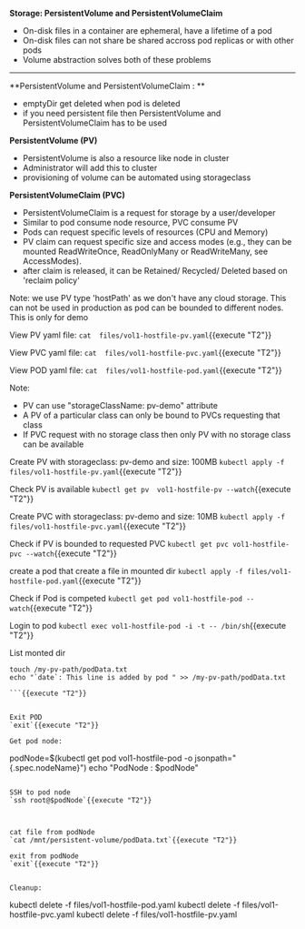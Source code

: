 
<b>Storage: PersistentVolume and PersistentVolumeClaim</b>

* On-disk files in a container are ephemeral, have a lifetime of a pod
* On-disk files can not share be shared accross pod replicas or with other pods
* Volume abstraction solves both of these problems

---

**PersistentVolume and PersistentVolumeClaim : **
 - emptyDir get deleted when pod is deleted
 - if you need persistent file then PersistentVolume and PersistentVolumeClaim has to be used

**PersistentVolume (PV)**
 - PersistentVolume is also a resource like node in cluster
 - Administrator will add this to cluster
 - provisioning of volume can be automated using storageclass
 
**PersistentVolumeClaim (PVC)** 
 - PersistentVolumeClaim is a request for storage by a user/developer
 - Similar to pod consume node resource, PVC consume PV
 - Pods can request specific levels of resources (CPU and Memory)
 - PV claim can request specific size and access modes (e.g., they can be mounted ReadWriteOnce, ReadOnlyMany or ReadWriteMany, see AccessModes).
 - after claim is released, it can be Retained/ Recycled/ Deleted based on 'reclaim policy'
 
Note: we use PV type 'hostPath' as we don't have any cloud storage. This can not be used in production as pod can be bounded to different nodes. This is only for demo

View PV yaml file: 
`cat  files/vol1-hostfile-pv.yaml`{{execute "T2"}} 

View PVC yaml file: 
`cat  files/vol1-hostfile-pvc.yaml`{{execute "T2"}} 

View POD yaml file: 
`cat  files/vol1-hostfile-pod.yaml`{{execute "T2"}} 


Note:
- PV can use "storageClassName: pv-demo" attribute 
- A PV of a particular class can only be bound to PVCs requesting that class
- If PVC request with no storage class then only PV with no storage class can be available


Create PV with storageclass: pv-demo and size: 100MB
`kubectl apply -f files/vol1-hostfile-pv.yaml`{{execute "T2"}}

Check PV is available
`kubectl get pv  vol1-hostfile-pv --watch`{{execute "T2"}}


Create PVC with storageclass: pv-demo and size: 10MB
`kubectl apply -f files/vol1-hostfile-pvc.yaml`{{execute "T2"}}

Check if PV is bounded to requested PVC
`kubectl get pvc vol1-hostfile-pvc --watch`{{execute "T2"}}



create a pod that create a file in mounted dir
`kubectl apply -f files/vol1-hostfile-pod.yaml`{{execute "T2"}}

Check if Pod is competed
`kubectl get pod vol1-hostfile-pod --watch`{{execute "T2"}}

Login to pod
`kubectl exec vol1-hostfile-pod -i -t -- /bin/sh`{{execute "T2"}}

List monted dir
```
touch /my-pv-path/podData.txt
echo "`date`: This line is added by pod " >> /my-pv-path/podData.txt

```{{execute "T2"}}


Exit POD
`exit`{{execute "T2"}}

Get pod node: 
```
podNode=$(kubectl get pod vol1-hostfile-pod -o jsonpath="{.spec.nodeName}")
echo "PodNode : $podNode"
```{{execute "T2"}}

SSH to pod node
`ssh root@$podNode`{{execute "T2"}}



cat file from podNode
`cat /mnt/persistent-volume/podData.txt`{{execute "T2"}}

exit from podNode
`exit`{{execute "T2"}}

 
Cleanup:
```
kubectl delete -f files/vol1-hostfile-pod.yaml
kubectl delete -f files/vol1-hostfile-pvc.yaml
kubectl delete -f files/vol1-hostfile-pv.yaml
```{{execute "T2"}}


